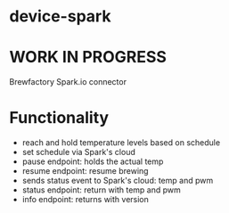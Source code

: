 # device-spark

# WORK IN PROGRESS

Brewfactory Spark.io connector

# Functionality

* reach and hold temperature levels based on schedule
* set schedule via Spark's cloud
* pause endpoint: holds the actual temp
* resume endpoint: resume brewing
* sends status event to Spark's cloud: temp and pwm
* status endpoint: return with temp and pwm
* info endpoint: returns with version
